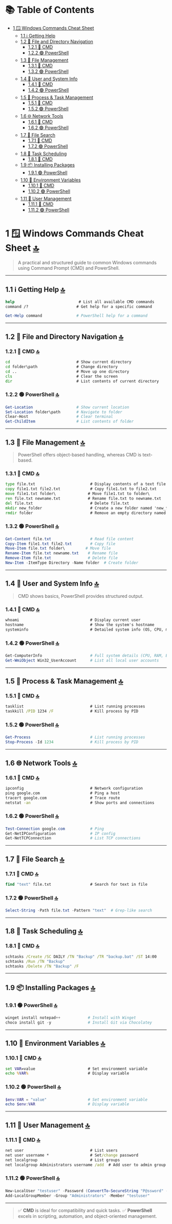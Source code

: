 <a id="table-of-contents"></a>
# 📚 Table of Contents

- [1 🪟 Windows Commands Cheat Sheet](#windows-commands-cheat-sheet)
  - [1.1 ℹ️ Getting Help](#ℹ-getting-help)
  - [1.2 📁 File and Directory Navigation](#file-and-directory-navigation)
    - [1.2.1 🔵 CMD](#cmd)
    - [1.2.2 🟢 PowerShell](#powershell)
  - [1.3 📂 File Management](#file-management)
    - [1.3.1 🔵 CMD](#cmd)
    - [1.3.2 🟢 PowerShell](#powershell)
  - [1.4 🔐 User and System Info](#user-and-system-info)
    - [1.4.1 🔵 CMD](#cmd)
    - [1.4.2 🟢 PowerShell](#powershell)
  - [1.5 🧮 Process & Task Management](#process--task-management)
    - [1.5.1 🔵 CMD](#cmd)
    - [1.5.2 🟢 PowerShell](#powershell)
  - [1.6 🌐 Network Tools](#network-tools)
    - [1.6.1 🔵 CMD](#cmd)
    - [1.6.2 🟢 PowerShell](#powershell)
  - [1.7 🔎 File Search](#file-search)
    - [1.7.1 🔵 CMD](#cmd)
    - [1.7.2 🟢 PowerShell](#powershell)
  - [1.8 📅 Task Scheduling](#task-scheduling)
    - [1.8.1 🔵 CMD](#cmd)
  - [1.9 📦 Installing Packages](#installing-packages)
    - [1.9.1 🟢 PowerShell](#powershell)
  - [1.10 📑 Environment Variables](#environment-variables)
    - [1.10.1 🔵 CMD](#cmd)
    - [1.10.2 🟢 PowerShell](#powershell)
  - [1.11 👤 User Management](#user-management)
    - [1.11.1 🔵 CMD](#cmd)
    - [1.11.2 🟢 PowerShell](#powershell)

<a id="windows-commands-cheat-sheet"></a>
# 1 🪟 Windows Commands Cheat Sheet [🔝](#table-of-contents)

> A practical and structured guide to common Windows commands using Command Prompt (CMD) and PowerShell.

---

<a id="ℹ-getting-help"></a>
## 1.1 ℹ️ Getting Help [🔝](#table-of-contents)

```cmd
help                            # List all available CMD commands
command /?                     # Get help for a specific command
```

```powershell
Get-Help command               # PowerShell help for a command
```

---

<a id="file-and-directory-navigation"></a>
## 1.2 📁 File and Directory Navigation [🔝](#table-of-contents)

<a id="cmd"></a>
### 1.2.1 🔵 CMD [🔝](#table-of-contents)
```cmd
cd                             # Show current directory
cd folder\path                 # Change directory
cd ..                          # Move up one directory
cls                            # Clear the screen
dir                            # List contents of current directory
```

<a id="powershell"></a>
### 1.2.2 🟢 PowerShell [🔝](#table-of-contents)
```powershell
Get-Location                   # Show current location
Set-Location folder\path       # Navigate to folder
Clear-Host                     # Clear terminal
Get-ChildItem                  # List contents of folder
```

---

<a id="file-management"></a>
## 1.3 📂 File Management [🔝](#table-of-contents)

> PowerShell offers object-based handling, whereas CMD is text-based.

<a id="cmd"></a>
### 1.3.1 🔵 CMD [🔝](#table-of-contents)
```cmd
type file.txt                        # Display contents of a text file
copy file1.txt file2.txt             # Copy file1.txt to file2.txt
move file1.txt folder\              # Move file1.txt to folder\
ren file.txt newname.txt            # Rename file.txt to newname.txt
del file.txt                         # Delete file.txt
mkdir new_folder                     # Create a new folder named 'new_folder'
rmdir folder                         # Remove an empty directory named 'folder'
```

<a id="powershell"></a>
### 1.3.2 🟢 PowerShell [🔝](#table-of-contents)
```powershell
Get-Content file.txt                 # Read file content
Copy-Item file1.txt file2.txt        # Copy file
Move-Item file.txt folder\         # Move file
Rename-Item file.txt newname.txt    # Rename file
Remove-Item file.txt                # Delete file
New-Item -ItemType Directory -Name folder  # Create folder
```

---

<a id="user-and-system-info"></a>
## 1.4 🔐 User and System Info [🔝](#table-of-contents)

> CMD shows basics, PowerShell provides structured output.

<a id="cmd"></a>
### 1.4.1 🔵 CMD [🔝](#table-of-contents)
```cmd
whoami                               # Display current user
hostname                             # Show the system's hostname
systeminfo                           # Detailed system info (OS, CPU, memory)
```

<a id="powershell"></a>
### 1.4.2 🟢 PowerShell [🔝](#table-of-contents)
```powershell
Get-ComputerInfo                     # Full system details (CPU, RAM, BIOS)
Get-WmiObject Win32_UserAccount      # List all local user accounts
```

---

<a id="process--task-management"></a>
## 1.5 🧮 Process & Task Management [🔝](#table-of-contents)

<a id="cmd"></a>
### 1.5.1 🔵 CMD [🔝](#table-of-contents)
```cmd
tasklist                             # List running processes
taskkill /PID 1234 /F                # Kill process by PID
```

<a id="powershell"></a>
### 1.5.2 🟢 PowerShell [🔝](#table-of-contents)
```powershell
Get-Process                          # List running processes
Stop-Process -Id 1234                # Kill process by PID
```

---

<a id="network-tools"></a>
## 1.6 🌐 Network Tools [🔝](#table-of-contents)

<a id="cmd"></a>
### 1.6.1 🔵 CMD [🔝](#table-of-contents)
```cmd
ipconfig                             # Network configuration
ping google.com                      # Ping a host
tracert google.com                   # Trace route
netstat -an                          # Show ports and connections
```

<a id="powershell"></a>
### 1.6.2 🟢 PowerShell [🔝](#table-of-contents)
```powershell
Test-Connection google.com           # Ping
Get-NetIPConfiguration               # IP config
Get-NetTCPConnection                 # List TCP connections
```

---

<a id="file-search"></a>
## 1.7 🔎 File Search [🔝](#table-of-contents)

<a id="cmd"></a>
### 1.7.1 🔵 CMD [🔝](#table-of-contents)
```cmd
find "text" file.txt                 # Search for text in file
```

<a id="powershell"></a>
### 1.7.2 🟢 PowerShell [🔝](#table-of-contents)
```powershell
Select-String -Path file.txt -Pattern "text"  # Grep-like search
```

---

<a id="task-scheduling"></a>
## 1.8 📅 Task Scheduling [🔝](#table-of-contents)

<a id="cmd"></a>
### 1.8.1 🔵 CMD [🔝](#table-of-contents)
```cmd
schtasks /Create /SC DAILY /TN "Backup" /TR "backup.bat" /ST 14:00
schtasks /Run /TN "Backup"
schtasks /Delete /TN "Backup" /F
```

---

<a id="installing-packages"></a>
## 1.9 📦 Installing Packages [🔝](#table-of-contents)

<a id="powershell"></a>
### 1.9.1 🟢 PowerShell [🔝](#table-of-contents)
```powershell
winget install notepad++            # Install with Winget
choco install git -y                # Install Git via Chocolatey
```

---

<a id="environment-variables"></a>
## 1.10 📑 Environment Variables [🔝](#table-of-contents)

<a id="cmd"></a>
### 1.10.1 🔵 CMD [🔝](#table-of-contents)
```cmd
set VAR=value                       # Set environment variable
echo %VAR%                          # Display variable
```

<a id="powershell"></a>
### 1.10.2 🟢 PowerShell [🔝](#table-of-contents)
```powershell
$env:VAR = "value"                  # Set environment variable
echo $env:VAR                       # Display variable
```

---

<a id="user-management"></a>
## 1.11 👤 User Management [🔝](#table-of-contents)

<a id="cmd"></a>
### 1.11.1 🔵 CMD [🔝](#table-of-contents)
```cmd
net user                             # List users
net user username *                  # Set/change password
net localgroup                       # List groups
net localgroup Administrators username /add  # Add user to admin group
```

<a id="powershell"></a>
### 1.11.2 🟢 PowerShell [🔝](#table-of-contents)
```powershell
New-LocalUser "testuser" -Password (ConvertTo-SecureString "P@ssword" -AsPlainText -Force)
Add-LocalGroupMember -Group "Administrators" -Member "testuser"
```

---

> ✅ **CMD** is ideal for compatibility and quick tasks.
> ✅ **PowerShell** excels in scripting, automation, and object-oriented management.
